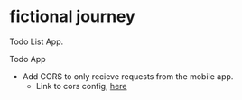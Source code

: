 # fictional journey

Todo List App.

Todo App
- Add CORS to only recieve requests from the mobile app.
  - Link to cors config, [here](https://github.com/expressjs/cors#configuration-options)

